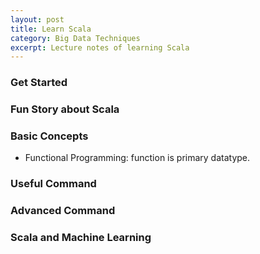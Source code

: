 ```yaml
---
layout: post
title: Learn Scala
category: Big Data Techniques
excerpt: Lecture notes of learning Scala
---
```


### Get Started

### Fun Story about Scala

### Basic Concepts
* Functional Programming: function is primary datatype.

### Useful Command

### Advanced Command

### Scala and Machine Learning